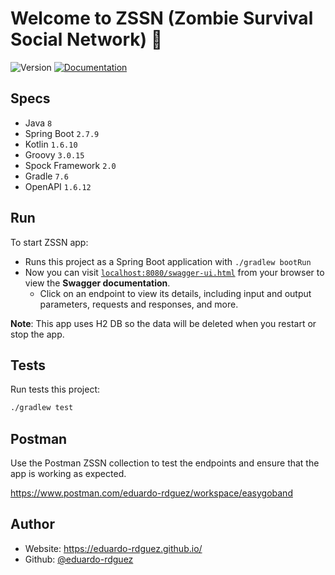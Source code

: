 # Welcome to ZSSN (Zombie Survival Social Network) 🧟

![Version](https://img.shields.io/badge/version-0.1.0-blue.svg?cacheSeconds=2592000)
[![Documentation](https://img.shields.io/badge/documentation-yes-brightgreen.svg)](https://github.com/eduardo-rdguez/zssn/blob/main/RUN.md)

## Specs

- Java `8`
- Spring Boot `2.7.9`
- Kotlin `1.6.10`
- Groovy `3.0.15`
- Spock Framework `2.0`
- Gradle `7.6`
- OpenAPI `1.6.12`

## Run

To start ZSSN app:

* Runs this project as a Spring Boot application with `./gradlew bootRun`
* Now you can visit [`localhost:8080/swagger-ui.html`](http://localhost:8080/swagger-ui.html) from your browser to view
  the **Swagger documentation**.
  * Click on an endpoint to view its details, including input and output parameters, requests and responses, and more.

**Note**: This app uses H2 DB so the data will be deleted when you restart or stop the app.

## Tests

Run tests this project:

```sh
./gradlew test
```

## Postman

Use the Postman ZSSN collection to test the endpoints and ensure that the app is working as expected.

https://www.postman.com/eduardo-rdguez/workspace/easygoband

## Author

- Website: <https://eduardo-rdguez.github.io/>
- Github: [@eduardo-rdguez](https://github.com/eduardo-rdguez)
